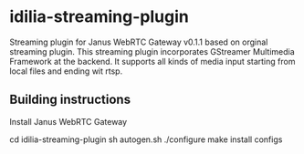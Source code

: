 # idilia-streaming-plugin

Streaming plugin for Janus WebRTC Gateway v0.1.1 based on orginal streaming plugin. This streaming plugin incorporates GStreamer Multimedia Framework at the backend. It supports all kinds of media input starting from local files and ending wit rtsp.

## Building instructions

Install Janus WebRTC Gateway

cd idilia-streaming-plugin
sh autogen.sh
./configure
make install configs
